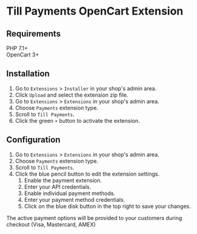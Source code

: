 # Till Payments OpenCart Extension

## Requirements
PHP 7.1+ <br>
OpenCart 3+ 

## Installation

1. Go to `Extensions` > `Installer` in your shop's admin area.
1. Click `Upload` and select the extension zip file.
1. Go to `Extensions` > `Extensions` in your shop's admin area.
1. Choose `Payments` extension type.
1. Scroll to `Till Payments`.
1. Click the green `+` button to activate the extension.

## Configuration

1. Go to `Extensions` > `Extensions` in your shop's admin area.
1. Choose `Payments` extension type.
1. Scroll to `Till Payments`.
1. Click the blue pencil button to edit the extension settings.
    1. Enable the payment extension.
    1. Enter your API credentials.
    1. Enable individual payment methods.
    1. Enter your payment method credentials.
    1. Click on the blue disk button in the top right to save your changes.

The active payment options will be provided to your customers during checkout (Visa, Mastercard, AMEX)